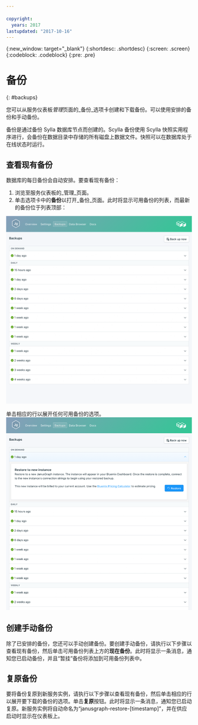```yaml
---

copyright:
  years: 2017
lastupdated: "2017-10-16"
---
```


{:new_window: target="_blank"}
{:shortdesc: .shortdesc}
{:screen: .screen}
{:codeblock: .codeblock}
{:pre: .pre}

# 备份
{: #backups}

您可以从服务仪表板*管理*页面的_备份_选项卡创建和下载备份。可以使用安排的备份和手动备份。

备份是通过备份 Sylla 数据库节点而创建的。Scylla 备份使用 Scylla 快照实用程序进行，会备份在数据目录中存储的所有磁盘上数据文件。快照可以在数据库处于在线状态时运行。

## 查看现有备份

数据库的每日备份会自动安排。要查看现有备份：

1. 浏览至服务仪表板的_管理_页面。
2. 单击选项卡中的**备份**以打开_备份_页面。此时将显示可用备份的列表，而最新的备份位于列表顶部：

  ![可用备份](./images/janusgraph-backups-show.png "可用备份的列表，包括暂挂备份")

单击相应的行以展开任何可用备份的选项。
  ![备份选项](./images/janusgraph-backups-options.png "备份选项。") 

## 创建手动备份

除了已安排的备份，您还可以手动创建备份。要创建手动备份，请执行以下步骤以查看现有备份，然后单击可用备份列表上方的**现在备份**。此时将显示一条消息，通知您已启动备份，并且“暂挂”备份将添加到可用备份列表中。

## 复原备份
要将备份复原到新服务实例，请执行以下步骤以查看现有备份，然后单击相应的行以展开要下载的备份的选项。单击**复原**按钮。此时将显示一条消息，通知您已启动复原。新服务实例将自动命名为“janusgraph-restore-[timestamp]”，并在供应启动时显示在仪表板上。
